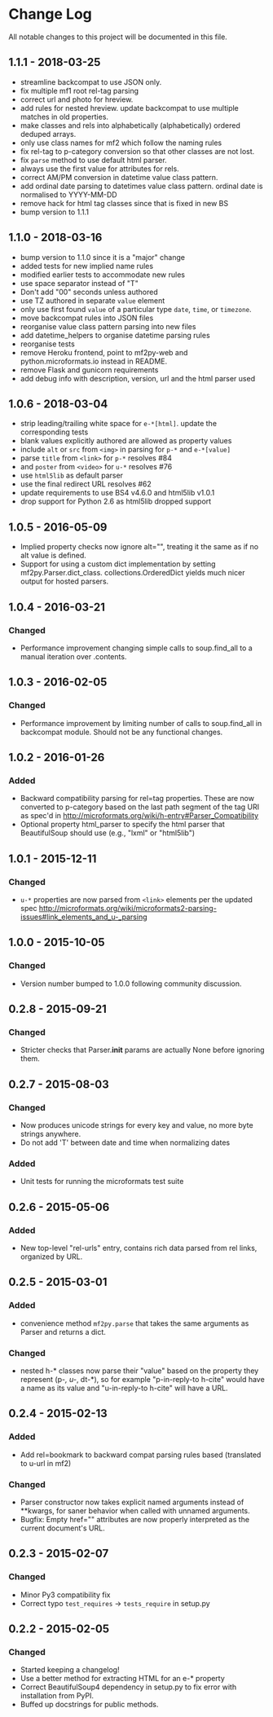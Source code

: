 # Change Log
All notable changes to this project will be documented in this file.

## 1.1.1 - 2018-03-25

- streamline backcompat to use JSON only.
- fix multiple mf1 root rel-tag parsing 
- correct url and photo for hreview.
- add rules for nested hreview. update backcompat to use multiple matches in old properties.
- make classes and rels into alphabetically (alphabetically) ordered deduped arrays.
- only use class names for mf2 which follow the naming rules
- fix rel-tag to p-category conversion so that other classes are not lost.
- fix `parse` method to use default html parser.
- always use the first value for attributes for rels.
- correct AM/PM conversion in datetime value class pattern.
 - add ordinal date parsing to datetimes value class pattern. ordinal date is normalised to YYYY-MM-DD
- remove hack for html tag classes since that is fixed in new BS
- bump version to 1.1.1 

## 1.1.0 - 2018-03-16

- bump version to 1.1.0 since it is a "major" change 
- added tests for new implied name rules
- modified earlier tests to accommodate new rules
- use space separator instead of "T"
- Don't add "00" seconds unless authored
- use TZ authored in separate `value` element
- only use first found `value` of a particular type `date`, `time`, or `timezone`.
- move backcompat rules into JSON files
- reorganise value class pattern parsing into new files
- add datetime_helpers to organise datetime parsing rules
- reorganise tests
- remove Heroku frontend, point to mf2py-web and python.microformats.io instead in README.
- remove Flask and gunicorn requirements
- add debug info with description, version, url and the html parser used 

## 1.0.6 - 2018-03-04

- strip leading/trailing white space for `e-*[html]`. update the corresponding tests
- blank values explicitly authored are allowed as property values 
- include `alt` or `src` from `<img>` in parsing for `p-*` and `e-*[value]`
- parse `title` from `<link>` for `p-*` resolves #84 
- and `poster` from `<video>` for `u-*` resolves #76 
- use `html5lib` as default parser
- use the final redirect URL resolves #62 
- update requirements to use BS4 v4.6.0 and html5lib v1.0.1
- drop support for Python 2.6 as html5lib dropped support

## 1.0.5 - 2016-05-09

- Implied property checks now ignore alt="", treating it the same as
  if no alt value is defined.
- Support for using a custom dict implementation by setting
  mf2py.Parser.dict_class. collections.OrderedDict yields much nicer
  output for hosted parsers.

## 1.0.4 - 2016-03-21
### Changed
- Performance improvement changing simple calls to soup.find_all to
  a manual iteration over .contents.

## 1.0.3 - 2016-02-05
### Changed
- Performance improvement by limiting number of calls to soup.find_all
  in backcompat module. Should not be any functional changes.

## 1.0.2 - 2016-01-26
### Added
- Backward compatibility parsing for rel=tag properties. These are now converted
  to p-category based on the last path segment of the tag URI as spec'd in
  http://microformats.org/wiki/h-entry#Parser_Compatibility
- Optional property html_parser to specify the html parser that BeautifulSoup
  should use (e.g., "lxml" or "html5lib")

## 1.0.1 - 2015-12-11
### Changed
- `u-*` properties are now parsed from `<link>` elements per the updated spec
  http://microformats.org/wiki/microformats2-parsing-issues#link_elements_and_u-_parsing

## 1.0.0 - 2015-10-05
### Changed
- Version number bumped to 1.0.0 following community discussion.

## 0.2.8 - 2015-09-21
### Changed
- Stricter checks that Parser.__init__ params are actually None before
  ignoring them.

## 0.2.7 - 2015-08-03
### Changed
- Now produces unicode strings for every key and value, no more byte
  strings anywhere.
- Do not add 'T' between date and time when normalizing dates
### Added
- Unit tests for running the microformats test suite

## 0.2.6 - 2015-05-06
### Added
- New top-level "rel-urls" entry, contains rich data parsed from rel
  links, organized by URL.

## 0.2.5 - 2015-03-01
### Added
- convenience method `mf2py.parse` that takes the same arguments as Parser
  and returns a dict.
### Changed
- nested h-* classes now parse their "value" based on the property
  they represent (p-*, u-*, dt-*), so for example "p-in-reply-to
  h-cite" would have a name as its value and "u-in-reply-to h-cite"
  will have a URL.

## 0.2.4 - 2015-02-13
### Added
- Add rel=bookmark to backward compat parsing rules based (translated
  to u-url in mf2)
### Changed
- Parser constructor now takes explicit named arguments instead of
  **kwargs, for saner behavior when called with unnamed arguments.
- Bugfix: Empty href="" attributes are now properly interpreted as
  the current document's URL.

## 0.2.3 - 2015-02-07
### Changed
- Minor Py3 compatibility fix
- Correct typo `test_requires` -> `tests_require` in setup.py

## 0.2.2 - 2015-02-05
### Changed
- Started keeping a changelog!
- Use a better method for extracting HTML for an e-* property
- Correct BeautifulSoup4 dependency in setup.py to fix error with
  installation from PyPI.
- Buffed up docstrings for public methods.
